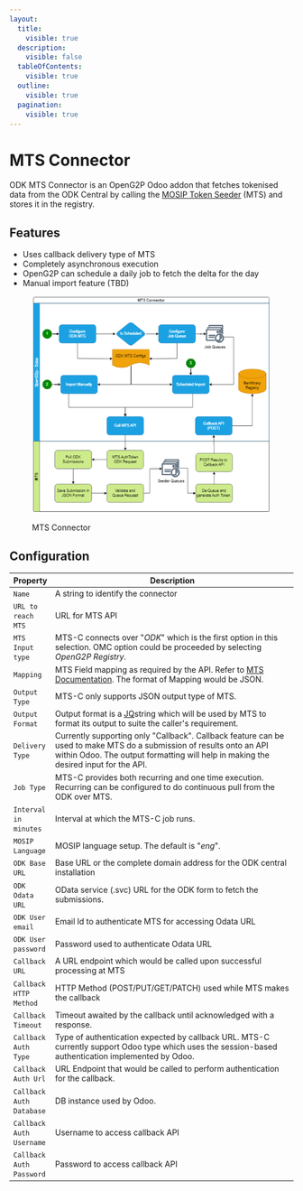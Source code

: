 ```yaml
---
layout:
  title:
    visible: true
  description:
    visible: false
  tableOfContents:
    visible: true
  outline:
    visible: true
  pagination:
    visible: true
---
```


# MTS Connector

ODK MTS Connector is an OpenG2P Odoo addon that fetches tokenised data from the ODK Central by calling the [MOSIP Token Seeder](https://docs.mosip.io/1.2.0/integrations/mosip-token-seeder) (MTS) and stores it in the registry.

## Features <a href="#features-of-mts-c" id="features-of-mts-c"></a>

* Uses callback delivery type of MTS   &#x20;
* Completely asynchronous execution
* OpenG2P can schedule a daily job to fetch the delta for the day
* Manual import feature (TBD)

<figure><img src="../../../.gitbook/assets/odk-mts-connector.png" alt=""><figcaption><p>MTS Connector</p></figcaption></figure>

## Configuration <a href="#input" id="input"></a>

<table><thead><tr><th>Property</th><th width="498">Description</th></tr></thead><tbody><tr><td><code>Name</code></td><td>A string to identify the connector</td></tr><tr><td><code>URL to reach MTS</code></td><td>URL for MTS API</td></tr><tr><td><code>MTS Input type</code></td><td>MTS-C connects over "<em>ODK</em>" which is the first option in this selection. OMC option could be proceeded by selecting <em>OpenG2P Registry</em>.</td></tr><tr><td><code>Mapping</code></td><td>MTS Field mapping as required by the API. Refer to <a href="https://docs.mosip.io/1.2.0/integrations/mosip-token-seeder">MTS Documentation</a>. The format of Mapping would be JSON.</td></tr><tr><td><code>Output Type</code></td><td>MTS-C only supports JSON output type of MTS.</td></tr><tr><td><code>Output Format</code></td><td>Output format is a <a href="https://stedolan.github.io/jq/">JQ</a>string which will be used by MTS to format its output to suite the caller's requirement.</td></tr><tr><td><code>Delivery Type</code></td><td>Currently supporting only "Callback". Callback feature can be used to make MTS do a submission of results onto an API within Odoo. The output formatting will help in making the desired input for the API.</td></tr><tr><td><code>Job Type</code></td><td>MTS-C provides both recurring and one time execution. Recurring can be configured to do continuous pull from the ODK over MTS.</td></tr><tr><td><code>Interval in minutes</code></td><td>Interval at which the MTS-C job runs.</td></tr><tr><td><code>MOSIP Language</code></td><td>MOSIP language setup. The default is "<em>eng</em>".</td></tr><tr><td><code>ODK Base URL</code></td><td>Base URL or the complete domain address for the ODK central installation</td></tr><tr><td><code>ODK Odata URL</code></td><td>OData service (.svc) URL for the ODK form to fetch the submissions.</td></tr><tr><td><code>ODK User email</code></td><td>Email Id to authenticate MTS for accessing Odata URL</td></tr><tr><td><code>ODK User password</code></td><td>Password used to authenticate Odata URL</td></tr><tr><td><code>Callback URL</code></td><td>A URL endpoint which would be called upon successful processing at MTS</td></tr><tr><td><code>Callback HTTP Method</code></td><td>HTTP Method (POST/PUT/GET/PATCH) used while MTS makes the callback</td></tr><tr><td><code>Callback Timeout</code></td><td>Timeout awaited by the callback until acknowledged with a response.</td></tr><tr><td><code>Callback Auth Type</code></td><td>Type of authentication expected by callback URL. MTS-C currently support Odoo type which uses the session-based authentication implemented by Odoo.</td></tr><tr><td><code>Callback Auth Url</code></td><td>URL Endpoint that would be called to perform authentication for the callback.</td></tr><tr><td><code>Callback Auth Database</code></td><td>DB instance used by Odoo.</td></tr><tr><td><code>Callback Auth Username</code></td><td>Username to access callback API</td></tr><tr><td><code>Callback Auth Password</code></td><td>Password to access callback API</td></tr></tbody></table>
